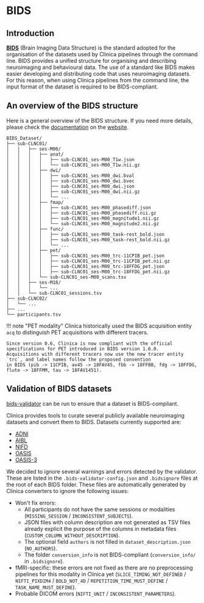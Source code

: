 <!-- markdownlint-disable MD007 -->
# BIDS

## Introduction

[**BIDS**](http://bids.neuroimaging.io/) (Brain Imaging Data Structure) is the standard adopted for the organisation
 of the datasets used by Clinica pipelines through the command line.
 BIDS provides a unified structure for organising and describing neuroimaging and behavioural data.
 The use of a standard like BIDS makes easier developing and distributing code that uses neuroimaging datasets.
 For this reason, when using Clinica pipelines from the command line, the input format of the dataset is required to be BIDS-compliant.

## An overview of the BIDS structure

Here is a general overview of the BIDS structure.
If you need more details, please check the [documentation](https://bids-specification.readthedocs.io/en/latest/) on the [website](http://bids.neuroimaging.io/).

```Text
BIDS_Dataset/
├── sub-CLNC01/
│   │   ├── ses-M00/
│   │   │   ├── anat/
│   │   │   │   ├── sub-CLNC01_ses-M00_T1w.json
│   │   │   │   └── sub-CLNC01_ses-M00_T1w.nii.gz
│   │   │   ├── dwi/
│   │   │   │   ├── sub-CLNC01_ses-M00_dwi.bval
│   │   │   │   ├── sub-CLNC01_ses-M00_dwi.bvec
│   │   │   │   ├── sub-CLNC01_ses-M00_dwi.json
│   │   │   │   ├── sub-CLNC01_ses-M00_dwi.nii.gz
│   │   │   │   └── ...
│   │   │   ├── fmap/
│   │   │   │   ├── sub-CLNC01_ses-M00_phasediff.json
│   │   │   │   ├── sub-CLNC01_ses-M00_phasediff.nii.gz
│   │   │   │   ├── sub-CLNC01_ses-M00_magnitude1.nii.gz
│   │   │   │   └── sub-CLNC01_ses-M00_magnitude2.nii.gz
│   │   │   ├── func/
│   │   │   │   ├── sub-CLNC01_ses-M00_task­-rest_bold.json
│   │   │   │   ├── sub-CLNC01_ses-M00_task­-rest_bold.nii.gz
│   │   │   │   └── ...
│   │   │   ├── pet/
│   │   │   │   ├── sub-CLNC01_ses-M00_trc-11CPIB_pet.json
│   │   │   │   ├── sub-CLNC01_ses-M00_trc-11CPIB_pet.nii.gz
│   │   │   │   ├── sub-CLNC01_ses-M00_trc-18FFDG_pet.json
│   │   │   │   ├── sub-CLNC01_ses-M00_trc-18FFDG_pet.nii.gz
│   │   │   └── sub-CLNC01_ses-M00_scans.tsv
│   │   ├── ses-M18/
│   │   │   └── ...
│   │   └── sub-CLNC01_sessions.tsv
├── sub-CLNC02/
│   └── ...
├── ...
└── participants.tsv
```

!!! note "PET modality"
    Clinica historically used the BIDS acquisition entity `acq` to distinguish PET acquisitions with different tracers.

    Since version 0.6, Clinica is now compliant with the official specifications for PET introduced in BIDS version 1.6.0.
    Acquisitions with different tracers now use the new tracer entity `trc`, and label names follow the proposed convention
    in BIDS (pib -> 11CPIB, av45 -> 18FAV45, fbb -> 18FFBB, fdg -> 18FFDG, flute -> 18FFMM, tau -> 18FAV1451).

## Validation of BIDS datasets

[bids-validator](https://github.com/bids-standard/bids-validator) can be run to ensure that a dataset is BIDS-compliant.

Clinica provides tools to curate several publicly available neuroimaging datasets and convert them to BIDS. Datasets
currently supported are:

- [ADNI](../Converters/ADNI2BIDS/)
- [AIBL](../Converters/AIBL2BIDS/)
- [NIFD](../Converters/NIFD2BIDS/)
- [OASIS](../Converters/OASIS2BIDS/)
- [OASIS-3](../Converters/OASIS3TOBIDS/)

We decided to ignore several warnings and errors detected by the validator.
These are listed in the `.bids-validator-config.json` and `.bidsignore` files at the root of each BIDS folder.
These files are automatically generated by Clinica converters to ignore the following issues:

- Won't fix errors:
    - All participants do not have the same sessions or modalities (`MISSING_SESSION` / `INCONSISTENT_SUBJECTS`).
    - JSON files with column description are not generated as TSV files already explicit the purpose of the
    columns in metadata files (`CUSTOM_COLUMN_WITHOUT_DESCRIPTION`).
    - The optional field `authors` is not filled in `dataset_description.json` (`NO_AUTHORS`).
    - The folder `conversion_info` is not BIDS-compliant (`conversion_info/` in `.bidsignore`).
- fMRI-specific: these errors are not fixed as there are no preprocessing pipelines for this modality in Clinica yet
(`SLICE_TIMING_NOT_DEFINED` / `NIFTI_PIXDIM4` / `BOLD_NOT_4D` / `REPETITION_TIME_MUST_DEFINE` / `TASK_NAME_MUST_DEFINE`).
- Probable DICOM errors (`NIFTI_UNIT` / `INCONSISTENT_PARAMETERS`).
